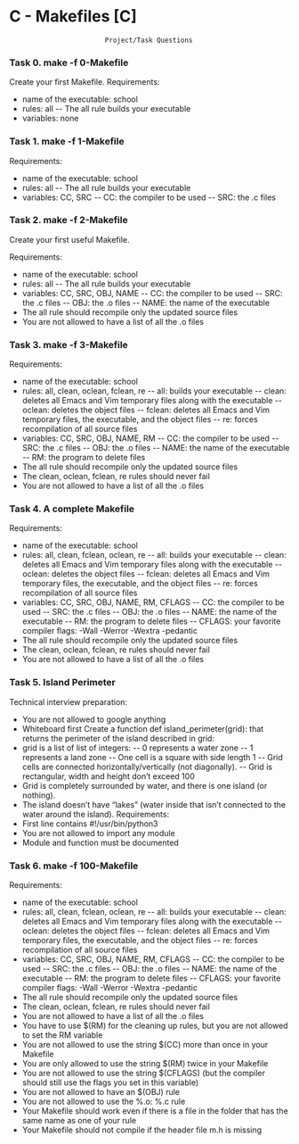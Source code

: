 # C - Makefiles [C]
                            Project/Task Questions

### Task 0. make -f 0-Makefile

Create your first Makefile.
Requirements:
- name of the executable: school
- rules: all
-- The all rule builds your executable
- variables: none

### Task 1. make -f 1-Makefile

Requirements:
- name of the executable: school
- rules: all
-- The all rule builds your executable
- variables: CC, SRC
-- CC: the compiler to be used
-- SRC: the .c files

### Task 2. make -f 2-Makefile

Create your first useful Makefile.

Requirements:
- name of the executable: school
- rules: all
-- The all rule builds your executable
- variables: CC, SRC, OBJ, NAME
-- CC: the compiler to be used
-- SRC: the .c files
-- OBJ: the .o files
-- NAME: the name of the executable
- The all rule should recompile only the updated source files
- You are not allowed to have a list of all the .o files

### Task 3. make -f 3-Makefile

Requirements:
- name of the executable: school
- rules: all, clean, oclean, fclean, re
-- all: builds your executable
-- clean: deletes all Emacs and Vim temporary files along with the executable
-- oclean: deletes the object files
-- fclean: deletes all Emacs and Vim temporary files, the executable, and the object files
-- re: forces recompilation of all source files
- variables: CC, SRC, OBJ, NAME, RM
-- CC: the compiler to be used
-- SRC: the .c files
-- OBJ: the .o files
-- NAME: the name of the executable
-- RM: the program to delete files
- The all rule should recompile only the updated source files
- The clean, oclean, fclean, re rules should never fail
- You are not allowed to have a list of all the .o files

### Task 4. A complete Makefile

Requirements:
- name of the executable: school
- rules: all, clean, fclean, oclean, re
-- all: builds your executable
-- clean: deletes all Emacs and Vim temporary files along with the executable
-- oclean: deletes the object files
-- fclean: deletes all Emacs and Vim temporary files, the executable, and the object files
-- re: forces recompilation of all source files
- variables: CC, SRC, OBJ, NAME, RM, CFLAGS
-- CC: the compiler to be used
-- SRC: the .c files
-- OBJ: the .o files
-- NAME: the name of the executable
-- RM: the program to delete files
-- CFLAGS: your favorite compiler flags: -Wall -Werror -Wextra -pedantic
- The all rule should recompile only the updated source files
- The clean, oclean, fclean, re rules should never fail
- You are not allowed to have a list of all the .o files

### Task 5. Island Perimeter

Technical interview preparation:
- You are not allowed to google anything
- Whiteboard first
Create a function def island_perimeter(grid): that returns the perimeter of the island described in grid:
- grid is a list of list of integers:
-- 0 represents a water zone
-- 1 represents a land zone
-- One cell is a square with side length 1
-- Grid cells are connected horizontally/vertically (not diagonally).
-- Grid is rectangular, width and height don’t exceed 100
- Grid is completely surrounded by water, and there is one island (or nothing).
- The island doesn’t have “lakes” (water inside that isn’t connected to the water around the island).
Requirements:
- First line contains #!/usr/bin/python3
- You are not allowed to import any module
- Module and function must be documented

### Task 6. make -f 100-Makefile

Requirements:
- name of the executable: school
- rules: all, clean, fclean, oclean, re
-- all: builds your executable
-- clean: deletes all Emacs and Vim temporary files along with the executable
-- oclean: deletes the object files
-- fclean: deletes all Emacs and Vim temporary files, the executable, and the object files
-- re: forces recompilation of all source files
- variables: CC, SRC, OBJ, NAME, RM, CFLAGS
-- CC: the compiler to be used
-- SRC: the .c files
-- OBJ: the .o files
-- NAME: the name of the executable
-- RM: the program to delete files
-- CFLAGS: your favorite compiler flags: -Wall -Werror -Wextra -pedantic
- The all rule should recompile only the updated source files
- The clean, oclean, fclean, re rules should never fail
- You are not allowed to have a list of all the .o files
- You have to use $(RM) for the cleaning up rules, but you are not allowed to set the RM variable
- You are not allowed to use the string $(CC) more than once in your Makefile
- You are only allowed to use the string $(RM) twice in your Makefile
- You are not allowed to use the string $(CFLAGS) (but the compiler should still use the flags you set in this variable)
- You are not allowed to have an $(OBJ) rule
- You are not allowed to use the %.o: %.c rule
- Your Makefile should work even if there is a file in the folder that has the same name as one of your rule
- Your Makefile should not compile if the header file m.h is missing
